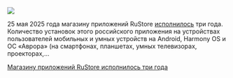 <!--2025-05-26 11:23:45-->
<div class="yb">
  <div class="rss habr"><img src="https://habrastorage.org/getpro/habr/upload_files/315/1d7/0ba/3151d70ba9b7ec11cd0f436c5f33b425.jpg" /><p>25 мая 2025 года магазину приложений RuStore <a href="https://t.me/rustore_games/91" rel="noopener noreferrer nofollow">исполнилось</a> три года. Количество установок этого российского приложения на&nbsp;устройствах пользователей мобильных и умных устройств на&nbsp;Android, Harmony OS и ОС «Аврора» (на смартфонах, планшетах, умных телевизорах, проекторах,... <p class="titl"><a href="https://habr.com/ru/news/912864/?utm_source=habrahabr&utm_medium=rss&utm_campaign=912864">Магазину приложений RuStore исполнилось три года</a></p></div>
</div>
